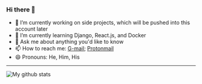 ### Hi there 👋

<!--
**calvinchiulele/calvinchiulele** is a ✨ _special_ ✨ repository because its `README.md` (this file) appears on your GitHub profile.

Here are some ideas to get you started:

-->

- 🔭 I’m currently working on side projects, which will be pushed into this account later
- 🌱 I’m currently learning Django, React.js, and Docker
- 💬 Ask me about anything you'd like to know
- 📫 How to reach me: [G-mail](calvinchiulele@gmail.com); [Protonmail](cchiulele@protonmail.com)
- 😄 Pronouns: He, Him, His

---

![My github stats](https://github-readme-stats.vercel.app/api?username=calvinchiulele&show_icons=true)
